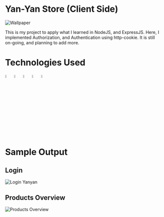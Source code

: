 # Yan-Yan Store (Client Side)

![Wallpaper](https://github.com/adriandotdev/yanyan-store/assets/63532775/f7d3d54c-d61d-4049-8263-ce00bfe9d50b)

This is my project to apply what I learned in NodeJS, and ExpressJS. Here, I implemented Authorization, and Authentication using http-cookie. It is still on-going, and planning to add more.

# Technologies Used

<span>
<img src="https://cdn.jsdelivr.net/gh/devicons/devicon/icons/mongodb/mongodb-original.svg" width="5%"/>
</span>

<span>
<img src="https://cdn.jsdelivr.net/gh/devicons/devicon/icons/express/express-original.svg" width="5%"/>
</span>    

<span>
  <img src="https://cdn.jsdelivr.net/gh/devicons/devicon/icons/react/react-original.svg" width="5%"/>
</span>

<span>
  <img src="https://cdn.jsdelivr.net/gh/devicons/devicon/icons/nodejs/nodejs-original.svg" width="5%"/>
</span>

<span>
  <img src="https://cdn.jsdelivr.net/gh/devicons/devicon/icons/bootstrap/bootstrap-original.svg" width="5%"/>
</span>

# Sample Output

## Login

![Login Yanyan](https://github.com/adriandotdev/yanyan-store/assets/63532775/33d1b38e-26f3-4b3d-9c58-3658435b681b)

## Products Overview

![Products Overview](https://github.com/adriandotdev/yanyan-store/assets/63532775/61d36f4b-df7f-416c-892c-7080a8ddaf0b)


